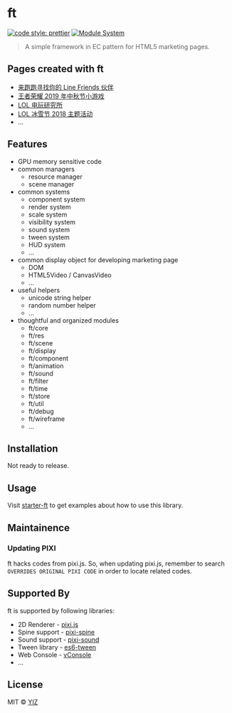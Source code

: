 # ft

[![code style: prettier](https://img.shields.io/badge/code_style-prettier-ff69b4.svg)](https://github.com/prettier/prettier)
[![Module System](https://img.shields.io/badge/module%20system-ES%20Module-brightgreen.svg)](#)

> A simple framework in EC pattern for HTML5 marketing pages.

## Pages created with ft

- [来跑跑寻找你的 Line Friends 伙伴](https://demo.yiz.design/qq-popcart-linefriends-perf/index_master.html)
- [王者荣耀 2019 年中秋节小游戏](https://demo.yiz.design/kog-maf-2019-rmrb/)
- [LOL 电玩研究所](https://demo.yiz.design/lol-video-game/)
- [LOL 冰雪节 2018 主题活动](https://demo.yiz.design/lol-snowing-festival-2018/)
- ...

## Features

- GPU memory sensitive code
- common managers
  - resource manager
  - scene manager
- common systems
  - component system
  - render system
  - scale system
  - visibility system
  - sound system
  - tween system
  - HUD system
  - ...
- common display object for developing marketing page
  - DOM
  - HTML5Video / CanvasVideo
  - ...
- useful helpers
  - unicode string helper
  - random number helper
  - ...
- thoughtful and organized modules
  - ft/core
  - ft/res
  - ft/scene
  - ft/display
  - ft/component
  - ft/animation
  - ft/sound
  - ft/filter
  - ft/time
  - ft/store
  - ft/util
  - ft/debug
  - ft/wireframe
  - ...

## Installation

Not ready to release.

## Usage

Visit [starter-ft](https://github.com/yiiz/starter-ft) to get examples about how to use this library.

## Maintainence

### Updating PIXI

ft hacks codes from pixi.js. So, when updating pixi.js, remember to search `OVERRIDES ORIGINAL PIXI CODE` in order to locate related codes.

## Supported By

ft is supported by following libraries:

- 2D Renderer - [pixi.js](https://github.com/pixijs/pixi.js)
- Spine support - [pixi-spine](https://github.com/pixijs/pixi-spine)
- Sound support - [pixi-sound](https://github.com/pixijs/pixi-sound)
- Tween library - [es6-tween](https://github.com/tweenjs/es6-tween)
- Web Console - [vConsole](https://github.com/Tencent/vConsole)
- ...

## License

MIT © [YIZ](https://yiz.design/)
